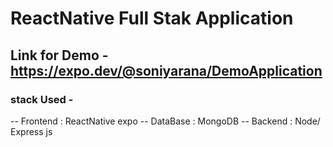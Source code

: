 # ReactNative Full Stak Application

## Link for Demo - https://expo.dev/@soniyarana/DemoApplication

### stack Used -

-- Frontend : ReactNative expo -- DataBase : MongoDB -- Backend : Node/ Express
js
